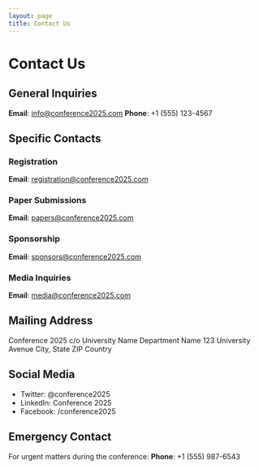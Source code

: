 ```yaml
---
layout: page
title: Contact Us
---
```


# Contact Us

## General Inquiries

**Email**: info@conference2025.com
**Phone**: +1 (555) 123-4567

## Specific Contacts

### Registration
**Email**: registration@conference2025.com

### Paper Submissions
**Email**: papers@conference2025.com

### Sponsorship
**Email**: sponsors@conference2025.com

### Media Inquiries
**Email**: media@conference2025.com

## Mailing Address

Conference 2025
c/o University Name
Department Name
123 University Avenue
City, State ZIP
Country

## Social Media

- Twitter: @conference2025
- LinkedIn: Conference 2025
- Facebook: /conference2025

## Emergency Contact

For urgent matters during the conference:
**Phone**: +1 (555) 987-6543